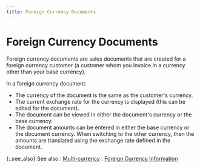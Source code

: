 ```yaml
---
title: Foreign Currency Documents
---
```


# Foreign Currency Documents


Foreign currency documents are sales documents that are created for a foreign currency customer (a customer whom you invoice in a currency other than your base currency).


In a foreign currency document:

- The currency of the document is the same as the customer's currency.
- The current exchange rate for the currency is displayed (this can be edited for the document).
- The document can be viewed in either the document's currency or the base currency.
- The document amounts can be entered in either the base currency or the document currency. When switching to the other currency, then the amounts are translated using the exchange rate defined in the document.



{:.see_also}
See also
: [Multi-currency]({{site.sc_chm}}/options/multicurrency/multi_currency.html)
: [Foreign Currency Information]({{site.sp_baseurl}}/sales-docs/docs-profile/contents/tab-details/details/frgn-cur/foreign_currency_information_sales_document_content.html)
